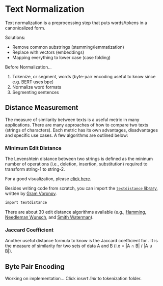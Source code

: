 # Text Normalization
Text normalization is a preprocessing step that puts words/tokens in a canonicalized form.

Solutions:
- Remove common substrings (stemming/lemmatization)
- Replace with vectors (embeddings)
- Mapping everything to lower case (case folding)

Before Normalization...

1. Tokenize, or segment, words (byte-pair encoding useful to know since e.g. BERT uses bpe)
2. Normalize word formats
3. Segmenting sentences

## Distance Measurement
The measure of similarity between texts is a useful metric in many applications. There are many approaches of how to compare two texts (strings of characters). Each metric has its own advantages, disadvantages and specific use cases. A few algorithms are outlined below:

### Minimum Edit Distance
The Levenshtein distance between two strings is defined as the mininum number of operations (i.e., deletion, insertion, substitution) required to transform string-1 to string-2. 

For a good visualization, please [click here](https://www.youtube.com/watch?v=We3YDTzNXEk).

Besides writing code from scratch, you can import the [`textdistance` library](https://github.com/life4/textdistance), written by [Gram Voronov](https://orsinium.dev/). 

```bash
import textdistance
```

There are about 30 edit distance algorithms available (e.g., [Hamming](https://en.wikipedia.org/wiki/Hamming_distance), [Needleman Wunsch](https://en.wikipedia.org/wiki/Needleman%E2%80%93Wunsch_algorithm), and [Smith Waterman](https://en.wikipedia.org/wiki/Smith%E2%80%93Waterman_algorithm)). 

### Jaccard Coefficient 
Another useful distance formula to know is the Jaccard coefficient for . It is the measure of similarity for two sets of data A and B (i.e = |A ∩ B| / |A ∪ B|). 

## Byte Pair Encoding
Working on implementation... Click *insert link* to tokenization folder.
